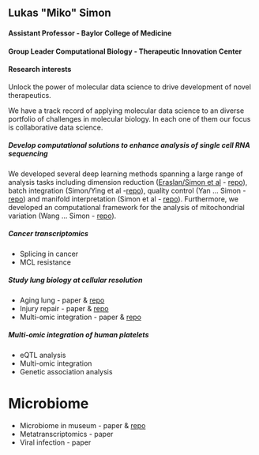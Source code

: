 ## Lukas "Miko" Simon

#### Assistant Professor - Baylor College of Medicine
#### Group Leader Computational Biology - Therapeutic Innovation Center

#### Research interests
Unlock the power of molecular data science to drive development of novel therapeutics.

We have a track record of applying molecular data science to an diverse portfolio of challenges in molecular biology. In each one of them our focus is collaborative data science.  

##### Develop computational solutions to enhance analysis of single cell RNA sequencing
We developed several deep learning methods spanning a large range of analysis tasks including dimension reduction ([Eraslan/Simon et al](http://www.ncbi.nlm.nih.gov/pmc/articles/pmc6344535/) - [repo](https://github.com/theislab/dca)), batch integration (Simon/Ying et al -[repo](https://github.com/lkmklsmn/insct)), quality control (Yan ... Simon - [repo](https://github.com/lkmklsmn/empty_nn)) and manifold interpretation (Simon et al - [repo](https://github.com/lkmklsmn/DrivAER)). Furthermore, we developed an computational framework for the analysis of mitochondrial variation (Wang ... Simon - [repo](https://github.com/lkmklsmn/MitoTrace)).

##### Cancer transcriptomics
- Splicing in cancer
- MCL resistance

##### Study lung biology at cellular resolution
- Aging lung - paper & [repo](https://github.com/theislab/2018_Angelidis)
- Injury repair - paper & [repo](https://github.com/theislab/LungInjuryRegeneration)
- Multi-omic integration - paper & [repo](https://github.com/theislab/2020_Mayr)

##### Multi-omic integration of human platelets
- eQTL analysis
- Multi-omic integration
- Genetic association analysis

# Microbiome
- Microbiome in museum - paper & [repo](https://github.com/lkmklsmn/microbiome_in_museum)
- Metatranscriptomics - paper
- Viral infection - paper

